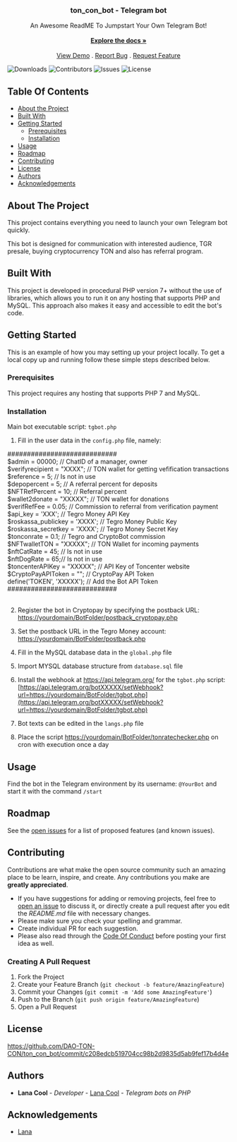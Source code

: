 <br/>
<p align="center">

  <h3 align="center">ton_con_bot - Telegram bot</h3>

  <p align="center">
    An Awesome ReadME To Jumpstart Your Own Telegram Bot!
    <br/>
    <br/>
    <a href="https://github.com/DAO-TON-CON/ton_con_bot"><strong>Explore the docs »</strong></a>
    <br/>
    <br/>
    <a href="https://github.com/DAO-TON-CON/ton_con_bot">View Demo</a>
    .
    <a href="https://github.com/DAO-TON-CON/ton_con_bot/issues">Report Bug</a>
    .
    <a href="https://github.com/DAO-TON-CON/ton_con_bot/issues">Request Feature</a>
  </p>
</p>

![Downloads](https://img.shields.io/github/downloads/DAO-TON-CON/ton_con_bot/total) ![Contributors](https://img.shields.io/github/contributors/DAO-TON-CON/ton_con_bot?color=dark-green) ![Issues](https://img.shields.io/github/issues/DAO-TON-CON/ton_con_bot) ![License](https://img.shields.io/github/license/DAO-TON-CON/ton_con_bot) 

## Table Of Contents

* [About the Project](#about-the-project)
* [Built With](#built-with)
* [Getting Started](#getting-started)
  * [Prerequisites](#prerequisites)
  * [Installation](#installation)
* [Usage](#usage)
* [Roadmap](#roadmap)
* [Contributing](#contributing)
* [License](#license)
* [Authors](#authors)
* [Acknowledgements](#acknowledgements)

## About The Project

This project contains everything you need to launch your own Telegram bot quickly.

This bot is designed for communication with interested audience, TGR presale, buying cryptocurrency TON and also has referral program.

## Built With

This project is developed in procedural PHP version 7+ without the use of libraries, which allows you to run it on any hosting that supports PHP and MySQL. This approach also makes it easy and accessible to edit the bot's code. 

## Getting Started

This is an example of how you may setting up your project locally.
To get a local copy up and running follow these simple steps described below.

### Prerequisites

This project requires any hosting that supports PHP 7 and MySQL. 

### Installation

Main bot executable script: `tgbot.php`

1) Fill in the user data in the `config.php` file, namely:

############################<br/>
$admin = 00000; // ChatID of a manager, owner <br/> 
$verifyrecipient = "XXXX"; // TON wallet for getting vefification transactions  <br/>
$reference = 5; // Is not in use  <br/>
$depopercent = 5; // A referral percent for deposits  <br/>
$NFTRefPercent = 10; // Referral percent  <br/>
$wallet2donate = "XXXXX"; // TON wallet for donations  <br/>
$verifRefFee = 0.05; // Commission to referral from verification payment  <br/>
$api_key = 'XXX'; // Tegro Money API Key  <br/>
$roskassa_publickey = 'XXXX'; // Tegro Money Public Key  <br/>
$roskassa_secretkey = 'XXXX'; // Tegro Money Secret Key  <br/>
$tonconrate = 0.1; // Tegro and CryptoBot commission  <br/>
$NFTwalletTON = "XXXXX"; // TON Wallet for incoming payments <br/> 
$nftCatRate = 45; // Is not in use  <br/>
$nftDogRate = 65;// Is not in use  <br/>
$toncenterAPIKey = "XXXXX"; // API Key of Toncenter website  <br/>
$CryptoPayAPIToken = ""; // CryptoPay API Token  <br/>
define('TOKEN', 'XXXXX'); // Add the Bot API Token  <br/>
############################<br/><br/>

2) Register the bot in Cryptopay by specifying the postback URL: [https://yourdomain/BotFolder/postback_cryptopay.php](https://yourdomain/BotFolder/postback_cryptopay.php)

3) Set the postback URL in the Tegro Money account: [https://yourdomain/BotFolder/postback.php](https://yourdomain/BotFolder/postback.php)

4) Fill in the MySQL database data in the `global.php` file

5) Import MYSQL database structure from `database.sql` file

6) Install the webhook at https://api.telegram.org/ for the `tgbot.php` script:
[https://api.telegram.org/botXXXXX/setWebhook?url=https://yourdomain/BotFolder/tgbot.php](https://api.telegram.org/botXXXXX/setWebhook?url=https://yourdomain/BotFolder/tgbot.php)

7) Bot texts can be edited in the `langs.php` file

8) Place the script [https://yourdomain/BotFolder/tonratechecker.php](https://yourdomain/BotFolder/tonratechecker.php) on cron with execution once a day

## Usage

Find the bot in the Telegram environment by its username: `@YourBot` and start it with the command `/start`

## Roadmap

See the [open issues](https://github.com/DAO-TON-CON/ton_con_bot/issues) for a list of proposed features (and known issues).

## Contributing

Contributions are what make the open source community such an amazing place to be learn, inspire, and create. Any contributions you make are **greatly appreciated**.
* If you have suggestions for adding or removing projects, feel free to [open an issue](https://github.com/DAO-TON-CON/ton_con_bot/issues/new) to discuss it, or directly create a pull request after you edit the *README.md* file with necessary changes.
* Please make sure you check your spelling and grammar.
* Create individual PR for each suggestion.
* Please also read through the [Code Of Conduct](https://github.com/DAO-TON-CON/ton_con_bot/blob/main/CODE_OF_CONDUCT.md) before posting your first idea as well.

### Creating A Pull Request

1. Fork the Project
2. Create your Feature Branch (`git checkout -b feature/AmazingFeature`)
3. Commit your Changes (`git commit -m 'Add some AmazingFeature'`)
4. Push to the Branch (`git push origin feature/AmazingFeature`)
5. Open a Pull Request

## License

https://github.com/DAO-TON-CON/ton_con_bot/commit/c208edcb519704cc98b2d9835d5ab9fef17b4d4e

## Authors

* **Lana Cool** - *Developer* - [Lana Cool](https://github.com/lana4cool/) - *Telegram bots on PHP*

## Acknowledgements

* [Lana](https://github.com/lana4cool/)
